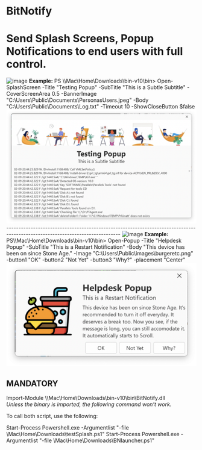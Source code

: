 # BitNotify
<H1>Send Splash Screens, Popup Notifications to end users with full control.</H1>

<img width="600" alt="image" src="https://user-images.githubusercontent.com/5659686/185092477-e9e18f17-34ed-401c-9fd9-d5cd6fc69a54.png">
<b>Example:</b> PS \\Mac\Home\Downloads\bin-v10\bin> Open-SplashScreen -Title "Testing Popup" -SubTitle "This is a Subtle Subtitle" -CoverScreenArea 0.5 -BannerImage "C:\Users\Public\Documents\PersonasUsers.jpeg" -Body "C:\Users\Public\Documents\Log.txt" -Timeout 10 -ShowCloseButton $false

<img width="610" alt="image" src="https://github.com/bitsystech/BitNotify/blob/main/BitNotify%20Splash.png">
-----------------------------------------------------------------------------------------------------------------------------

<img width="600" alt="image" src="https://user-images.githubusercontent.com/5659686/185092562-2c6493f1-c325-4ac6-a3db-a94b83892f0e.png">
<b>Example:</b> PS\\Mac\Home\Downloads\bin-v10\bin> Open-Popup -Title "Helpdesk Popup" -SubTitle "This is a Restart Notification" -Body "This device has been on since Stone Age." -Image "C:\Users\Public\images\burgeretc.png" -button1 "OK" -button2 "Not Yet" -button3 "Why?" -placement "Center"
<img width="615" alt="image" src="https://github.com/bitsystech/BitNotify/blob/main/BitNotify%20Popup.png">

<h2>MANDATORY</h2>
Import-Module \\Mac\Home\Downloads\bin-v10\bin\BitNotify.dll
<br>
<i>Unless the binary is imported, the following command won’t work.</i>

To call both script, use the following:

Start-Process Powershell.exe -Argumentlist "-file \\Mac\Home\Downloads\testSplash.ps1"
Start-Process Powershell.exe -Argumentlist "-file \\Mac\Home\Downloads\BNlauncher.ps1"
